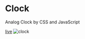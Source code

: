 # Clock
Analog Clock by CSS and JavaScript

[live](https://artanmerko.github.io/Clock/)
![clock](https://user-images.githubusercontent.com/97398977/160903729-fe16d8c1-0c62-4cd6-84f8-94a6b3a64b6c.png)
